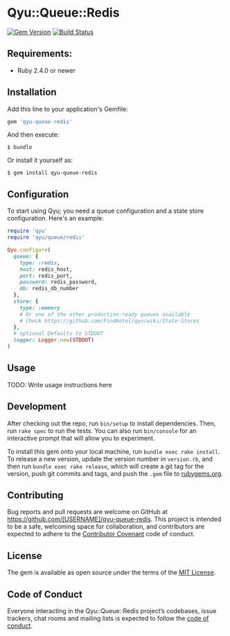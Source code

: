 # Qyu::Queue::Redis

[![Gem Version](https://img.shields.io/gem/v/qyu-queue-redis.svg)](https://rubygems.org/gems/qyu-queue-redis)
[![Build Status](https://travis-ci.org/FindHotel/qyu-queue-redis.svg)](https://travis-ci.org/FindHotel/qyu-queue-redis)

## Requirements:

* Ruby 2.4.0 or newer

## Installation

Add this line to your application's Gemfile:

```ruby
gem 'qyu-queue-redis'
```

And then execute:

    $ bundle

Or install it yourself as:

    $ gem install qyu-queue-redis

## Configuration

To start using Qyu; you need a queue configuration and a state store configuration. Here's an example:
```ruby
require 'qyu'
require 'qyu/queue/redis'

Qyu.configure(
  queue: {
    type: :redis,
    host: redis_host,
    port: redis_port,
    password: redis_password,
    db: redis_db_number
  },
  store: {
    type: :memory
    # Or one of the other production-ready queues available
    # Check https://github.com/FindHotel/qyu/wiki/State-Stores
  },
  # optional Defaults to STDOUT
  logger: Logger.new(STDOUT)
)
```

## Usage

TODO: Write usage instructions here

## Development

After checking out the repo, run `bin/setup` to install dependencies. Then, run `rake spec` to run the tests. You can also run `bin/console` for an interactive prompt that will allow you to experiment.

To install this gem onto your local machine, run `bundle exec rake install`. To release a new version, update the version number in `version.rb`, and then run `bundle exec rake release`, which will create a git tag for the version, push git commits and tags, and push the `.gem` file to [rubygems.org](https://rubygems.org).

## Contributing

Bug reports and pull requests are welcome on GitHub at https://github.com/[USERNAME]/qyu-queue-redis. This project is intended to be a safe, welcoming space for collaboration, and contributors are expected to adhere to the [Contributor Covenant](http://contributor-covenant.org) code of conduct.

## License

The gem is available as open source under the terms of the [MIT License](https://opensource.org/licenses/MIT).

## Code of Conduct

Everyone interacting in the Qyu::Queue::Redis project’s codebases, issue trackers, chat rooms and mailing lists is expected to follow the [code of conduct](https://github.com/[USERNAME]/qyu-queue-redis/blob/master/CODE_OF_CONDUCT.md).
